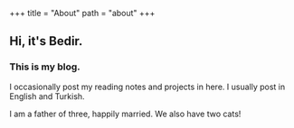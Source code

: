 +++
title = "About"
path = "about"
+++

## Hi, it's Bedir.

### This is my blog.

I occasionally post my reading notes and projects in here. I usually post in English and Turkish.

I am a father of three, happily married. We also have two cats!


